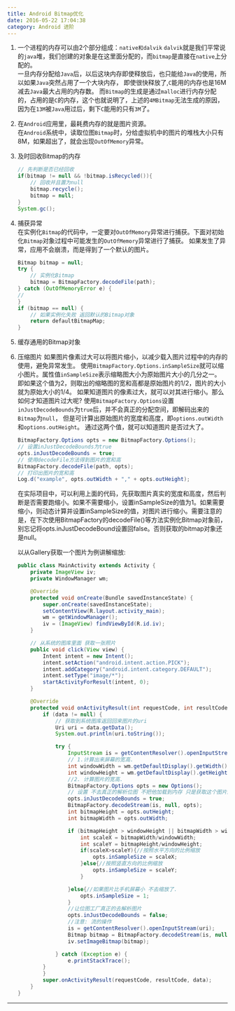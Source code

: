 ```yaml
---
title: Android Bitmap优化
date: 2016-05-22 17:04:38
category: Android 进阶
---
```

1. 一个进程的内存可以由2个部分组成：`native和dalvik`
    `dalvik`就是我们平常说的`java`堆，我们创建的对象是在这里面分配的，而`bitmap`是直接在`native`上分配的。   
    一旦内存分配给`Java`后，以后这块内存即使释放后，也只能给`Java`的使用，所以如果`Java`突然占用了一个大块内存，
	即使很快释放了,`C`能用的内存也是16M减去`Java`最大占用的内存数。
    而`Bitmap`的生成是通过`malloc`进行内存分配的，占用的是`C`的内存，这个也就说明了，上述的`4MBitmap`无法生成的原因，
	因为在`13M`被`Java`用过后，剩下`C`能用的只有`3M`了。    

2. 在`Android`应用里，最耗费内存的就是图片资源。    
    在`Android`系统中，读取位图`Bitmap`时，分给虚拟机中的图片的堆栈大小只有8M，如果超出了，就会出现`OutOfMemory`异常。

3. 及时回收Bitmap的内存
    ```java
    // 先判断是否已经回收
    if(bitmap != null && !bitmap.isRecycled()){
        // 回收并且置为null
        bitmap.recycle();
        bitmap = null;
    }
    System.gc();
    ```

4. 捕获异常     
    在实例化`Bitmap`的代码中，一定要对`OutOfMemory`异常进行捕获。下面对初始化`Bitmap`对象过程中可能发生的`OutOfMemory`异常进行了捕获。
	如果发生了异常，应用不会崩溃，而是得到了一个默认的图片。
    ```java
    Bitmap bitmap = null;
    try {
        // 实例化Bitmap
        bitmap = BitmapFactory.decodeFile(path);
    } catch (OutOfMemoryError e) {
    //
    }
    if (bitmap == null) {
        // 如果实例化失败 返回默认的Bitmap对象
        return defaultBitmapMap;
    }
    ```
	
5. 缓存通用的Bitmap对象

6. 压缩图片
    如果图片像素过大可以将图片缩小，以减少载入图片过程中的内存的使用，避免异常发生。
    使用`BitmapFactory.Options.inSampleSize`就可以缩小图片。属性值`inSampleSize`表示缩略图大小为原始图片大小的几分之一。
	即如果这个值为2，则取出的缩略图的宽和高都是原始图片的1/2，图片的大小就为原始大小的1/4。
    如果知道图片的像素过大，就可以对其进行缩小。那么如何才知道图片过大呢?
    使用`BitmapFactory.Options`设置`inJustDecodeBounds`为`true`后，并不会真正的分配空间，即解码出来的`Bitmap`为`null`，
	但是可计算出原始图片的宽度和高度，即`options.outWidth`和`options.outHeight`。
    通过这两个值，就可以知道图片是否过大了。
    ```java
    BitmapFactory.Options opts = new BitmapFactory.Options();
    // 设置inJustDecodeBounds为true
    opts.inJustDecodeBounds = true;
    // 使用decodeFile方法得到图片的宽和高
    BitmapFactory.decodeFile(path, opts);
    // 打印出图片的宽和高
    Log.d("example", opts.outWidth + "," + opts.outHeight);
    ```
    在实际项目中，可以利用上面的代码，先获取图片真实的宽度和高度，然后判断是否需要跑缩小。如果不需要缩小，设置inSampleSize的值为1。如果需要缩小，则动态计算并设置inSampleSize的值，对图片进行缩小。需要注意的是，在下次使用BitmapFactory的decodeFile()等方法实例化Bitmap对象前，别忘记将opts.inJustDecodeBound设置回false。否则获取的bitmap对象还是null。

    以从Gallery获取一个图片为例讲解缩放:   
    ```java
    public class MainActivity extends Activity {
        private ImageView iv;
        private WindowManager wm;
    
        @Override
        protected void onCreate(Bundle savedInstanceState) {
            super.onCreate(savedInstanceState);
            setContentView(R.layout.activity_main);
            wm = getWindowManager();
            iv = (ImageView) findViewById(R.id.iv);
        }
    
        // 从系统的图库里面 获取一张照片
        public void click(View view) {
            Intent intent = new Intent();
            intent.setAction("android.intent.action.PICK");
            intent.addCategory("android.intent.category.DEFAULT");
            intent.setType("image/*");
            startActivityForResult(intent, 0);
        }
    
        @Override
        protected void onActivityResult(int requestCode, int resultCode, Intent data) {
            if (data != null) {
                // 获取到系统图库返回回来图片的uri
                Uri uri = data.getData();
                System.out.println(uri.toString());
    
                try {
                    InputStream is = getContentResolver().openInputStream(uri);
                    // 1.计算出来屏幕的宽高.
                    int windowWidth = wm.getDefaultDisplay().getWidth();
                    int windowHeight = wm.getDefaultDisplay().getHeight();
                    //2. 计算图片的宽高.
                    BitmapFactory.Options opts = new Options();
                    // 设置 不去真正的解析位图 不把他加载到内存 只是获取这个图片的宽高信息
                    opts.inJustDecodeBounds = true;
                    BitmapFactory.decodeStream(is, null, opts);
                    int bitmapHeight = opts.outHeight;
                    int bitmapWidth = opts.outWidth;
    
                    if (bitmapHeight > windowHeight || bitmapWidth > windowWidth) {
                        int scaleX = bitmapWidth/windowWidth;
                        int scaleY = bitmapHeight/windowHeight;
                        if(scaleX>scaleY){//按照水平方向的比例缩放
                            opts.inSampleSize = scaleX;
                        }else{//按照竖直方向的比例缩放
                            opts.inSampleSize = scaleY;
                        }
    
                    }else{//如果图片比手机屏幕小 不去缩放了.
                        opts.inSampleSize = 1;
                    }
                    //让位图工厂真正的去解析图片
                    opts.inJustDecodeBounds = false;
                    //注意: 流的操作
                    is = getContentResolver().openInputStream(uri);
                    Bitmap bitmap = BitmapFactory.decodeStream(is, null, opts);
                    iv.setImageBitmap(bitmap);
    
                } catch (Exception e) {
                    e.printStackTrace();
            }
            }
            super.onActivityResult(requestCode, resultCode, data);
        }
    }
    ```

---